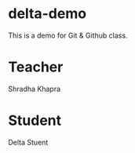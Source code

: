  # delta-demo
This is a demo for Git &amp; Github class.

# Teacher
Shradha Khapra

# Student
Delta Stuent
